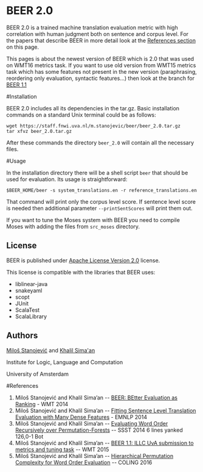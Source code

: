 BEER 2.0
==========

BEER 2.0 is a trained machine translation evaluation metric with high correlation with human judgment both on sentence and corpus level. For the papers that describe BEER in more detail look at the [References section](https://github.com/stanojevic/beer#references) on this page.

This pages is about the newest version of BEER which is 2.0 that was used on WMT16 metrics task. If you want to use old version from WMT15 metrics task which has some features not present in the new version (paraphrasing, reordering only evaluation, syntactic features...) then look at the branch for [BEER 1.1](https://github.com/stanojevic/beer/tree/BEER_1.1)


#Installation

BEER 2.0 includes all its dependencies in the tar.gz. Basic installation commands on a standard Unix terminal could be as follows:

    wget https://staff.fnwi.uva.nl/m.stanojevic/beer/beer_2.0.tar.gz
    tar xfvz beer_2.0.tar.gz

After these commands the directory `beer_2.0` will contain all the necessary files.

#Usage

In the installation directory there will be a shell script `beer` that should be used for evaluation. Its usage is straightforward:

    $BEER_HOME/beer -s system_translations.en -r reference_translations.en

That command will print only the corpus level score. If sentence level score is needed then additional parameter `--printSentScores` will print them out.

If you want to tune the Moses system with BEER you need to compile Moses with adding the files from `src_moses` directory.


License
----
BEER is published under [Apache License Version 2.0](https://www.apache.org/licenses/LICENSE-2.0) license.

This license is compatible with the libraries that BEER uses:
- liblinear-java
- snakeyaml
- scopt
- JUnit
- ScalaTest
- ScalaLibrary


Authors
----
[Miloš Stanojević](https://staff.fnwi.uva.nl/m.stanojevic) and [Khalil Sima'an](https://staff.fnwi.uva.nl/k.simaan/)

Institute for Logic, Language and Computation

University of Amsterdam



#References

1. Miloš Stanojević and Khalil Sima’an -- [BEER: BEtter Evaluation as Ranking](http://www.statmt.org/wmt14/pdf/W14-3354.pdf) - WMT 2014
2. Miloš Stanojević and Khalil Sima’an -- [Fitting Sentence Level Translation Evaluation with Many Dense Features](http://aclweb.org/anthology/D14-1025) - EMNLP 2014
3. Miloš Stanojević and Khalil Sima’an -- [Evaluating Word Order Recursively over Permutation-Forests](http://aclweb.org/anthology/W/W14/W14-4017.pdf) -- SSST 2014
6 lines yanked                                                                                                                              126,0-1       Bot
4. Miloš Stanojević and Khalil Sima’an -- [BEER 1.1: ILLC UvA submission to metrics and tuning task](http://www.statmt.org/wmt15/pdf/WMT50.pdf) -- WMT 2015
5. Miloš Stanojević and Khalil Sima’an -- [Hierarchical Permutation Complexity for Word Order Evaluation](http://www.statmt.org/wmt15/pdf/WMT50.pd://staff.fnwi.uva.nl/m.stanojevic/papers/2016_COLING_pets_evaluation.pdf) -- COLING 2016


